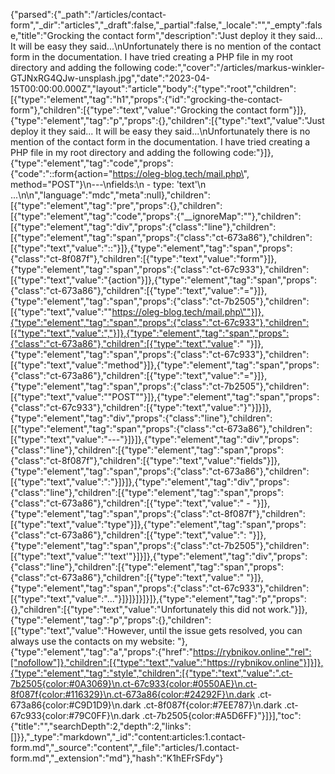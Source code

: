 {"parsed":{"_path":"/articles/contact-form","_dir":"articles","_draft":false,"_partial":false,"_locale":"","_empty":false,"title":"Grocking the contact form","description":"Just deploy it they said... It will be easy they said...\nUnfortunately there is no mention of the contact form in the documentation. I have tried creating a PHP file in my root directory and adding the following code:","cover":"/articles/markus-winkler-GTJNxRG4QJw-unsplash.jpg","date":"2023-04-15T00:00:00.000Z","layout":"article","body":{"type":"root","children":[{"type":"element","tag":"h1","props":{"id":"grocking-the-contact-form"},"children":[{"type":"text","value":"Grocking the contact form"}]},{"type":"element","tag":"p","props":{},"children":[{"type":"text","value":"Just deploy it they said... It will be easy they said...\nUnfortunately there is no mention of the contact form in the documentation. I have tried creating a PHP file in my root directory and adding the following code:"}]},{"type":"element","tag":"code","props":{"code":"::form{action=\"https://oleg-blog.tech/mail.php\", method=\"POST\"}\n---\nfields:\n  - type: 'text'\n  ...\n\n","language":"mdc","meta":null},"children":[{"type":"element","tag":"pre","props":{},"children":[{"type":"element","tag":"code","props":{"__ignoreMap":""},"children":[{"type":"element","tag":"div","props":{"class":"line"},"children":[{"type":"element","tag":"span","props":{"class":"ct-673a86"},"children":[{"type":"text","value":"::"}]},{"type":"element","tag":"span","props":{"class":"ct-8f087f"},"children":[{"type":"text","value":"form"}]},{"type":"element","tag":"span","props":{"class":"ct-67c933"},"children":[{"type":"text","value":"{action"}]},{"type":"element","tag":"span","props":{"class":"ct-673a86"},"children":[{"type":"text","value":"="}]},{"type":"element","tag":"span","props":{"class":"ct-7b2505"},"children":[{"type":"text","value":"\"https://oleg-blog.tech/mail.php\""}]},{"type":"element","tag":"span","props":{"class":"ct-67c933"},"children":[{"type":"text","value":","}]},{"type":"element","tag":"span","props":{"class":"ct-673a86"},"children":[{"type":"text","value":" "}]},{"type":"element","tag":"span","props":{"class":"ct-67c933"},"children":[{"type":"text","value":"method"}]},{"type":"element","tag":"span","props":{"class":"ct-673a86"},"children":[{"type":"text","value":"="}]},{"type":"element","tag":"span","props":{"class":"ct-7b2505"},"children":[{"type":"text","value":"\"POST\""}]},{"type":"element","tag":"span","props":{"class":"ct-67c933"},"children":[{"type":"text","value":"}"}]}]},{"type":"element","tag":"div","props":{"class":"line"},"children":[{"type":"element","tag":"span","props":{"class":"ct-673a86"},"children":[{"type":"text","value":"---"}]}]},{"type":"element","tag":"div","props":{"class":"line"},"children":[{"type":"element","tag":"span","props":{"class":"ct-8f087f"},"children":[{"type":"text","value":"fields"}]},{"type":"element","tag":"span","props":{"class":"ct-673a86"},"children":[{"type":"text","value":":"}]}]},{"type":"element","tag":"div","props":{"class":"line"},"children":[{"type":"element","tag":"span","props":{"class":"ct-673a86"},"children":[{"type":"text","value":"  - "}]},{"type":"element","tag":"span","props":{"class":"ct-8f087f"},"children":[{"type":"text","value":"type"}]},{"type":"element","tag":"span","props":{"class":"ct-673a86"},"children":[{"type":"text","value":": "}]},{"type":"element","tag":"span","props":{"class":"ct-7b2505"},"children":[{"type":"text","value":"'text'"}]}]},{"type":"element","tag":"div","props":{"class":"line"},"children":[{"type":"element","tag":"span","props":{"class":"ct-673a86"},"children":[{"type":"text","value":"  "}]},{"type":"element","tag":"span","props":{"class":"ct-67c933"},"children":[{"type":"text","value":"..."}]}]}]}]}]},{"type":"element","tag":"p","props":{},"children":[{"type":"text","value":"Unfortunately this did not work."}]},{"type":"element","tag":"p","props":{},"children":[{"type":"text","value":"However, until the issue gets resolved, you can always use the contacts on my website: "},{"type":"element","tag":"a","props":{"href":"https://rybnikov.online","rel":["nofollow"]},"children":[{"type":"text","value":"https://rybnikov.online"}]}]},{"type":"element","tag":"style","children":[{"type":"text","value":".ct-7b2505{color:#0A3069}\n.ct-67c933{color:#0550AE}\n.ct-8f087f{color:#116329}\n.ct-673a86{color:#24292F}\n.dark .ct-673a86{color:#C9D1D9}\n.dark .ct-8f087f{color:#7EE787}\n.dark .ct-67c933{color:#79C0FF}\n.dark .ct-7b2505{color:#A5D6FF}"}]}],"toc":{"title":"","searchDepth":2,"depth":2,"links":[]}},"_type":"markdown","_id":"content:articles:1.contact-form.md","_source":"content","_file":"articles/1.contact-form.md","_extension":"md"},"hash":"K1hEFrSFdy"}